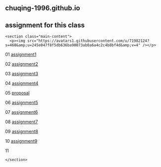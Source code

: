<!DOCTYPE html>
<html lang="en-US">
  <head>
    <meta charset="UTF-8">
    <meta name="viewport" content="width=device-width, initial-scale=1">
    <meta name="theme-color" content="#157878">
    <link rel="stylesheet" href="/assets/css/style.css?v=713a73ce64a097abe97ee54790a07a3f837949a6">
  </head>
  <body>
    <section class="page-header">
      <h1 class="project-name">chuqing-1996.github.io</h1>
      <h2 class="project-tagline">assignment for this class</h2>
    </section>

    <section class="main-content">
      <p><img src="https://avatars1.githubusercontent.com/u/71982124?s=460&amp;u=245e047f8f5db636ba90073ab0a6a4c2c4b8bf4d&amp;v=4" /></p>

<p>01 <a href="https://github.com/chuqing-1996/chuqing-1996.github.io/tree/main/assignments/assignment1">assignment1</a></p>

<p>02 <a href="https://chuqing-1996.github.io/airtable/">assignment2</a></p>

<p>03 <a href="https://chuqing-1996.github.io/assign3/">assignment3</a></p>

<p>04 <a href="https://chuqing-1996.github.io/assignment4/">assignment4</a></p>

<p>05 <a href="https://chuqing-1996.github.io/proposal">proposal</a></p>

<p>06 <a href="">assignment5</a></p>

<p>07 <a href="https://www.figma.com/file/J6jBJ4N3MtKNCTGlweCIZy/assignment6-chuqing?node-id=42%3A2">assignment6</a></p>

<p>08 <a href="https://chuqing-1996.github.io/chuqing-assignment7/">assignment7</a></p>

<p>09 <a href="https://www.figma.com/file/3dF5liZSYZdDL2k0QyZKqg/finalproject?node-id=0%3A1">assignment8</a></p>

<p>10 <a href="http://caderworld.net/as/index.html">assignment9</a></p>

<p>11</p>


    </section>

    
  </body>
</html>

